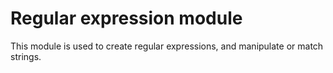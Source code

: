 # Regular expression module

This module is used to create regular expressions, and manipulate or match strings.

